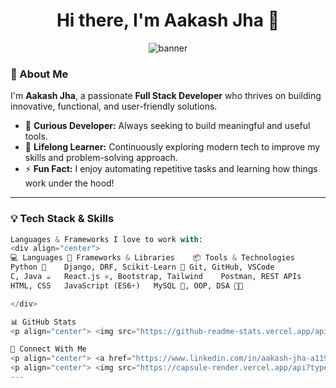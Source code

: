 <h1 align="center">Hi there, I'm Aakash Jha 👋</h1>

<p align="center">
  <img src="https://capsule-render.vercel.app/api?type=waving&color=0B72B5&height=200&section=header&text=Welcome%20to%20My%20GitHub!&fontSize=40&fontColor=ffffff" alt="banner"/>
</p>

### 🙏 About Me
I'm **Aakash Jha**, a passionate **Full Stack Developer** who thrives on building innovative, functional, and user-friendly solutions.

- 👀 **Curious Developer:** Always seeking to build meaningful and useful tools.
- 🌱 **Lifelong Learner:** Continuously exploring modern tech to improve my skills and problem-solving approach.
- ⚡ **Fun Fact:** I enjoy automating repetitive tasks and learning how things work under the hood!

---

### 💡 Tech Stack & Skills

```python
Languages & Frameworks I love to work with:
<div align="center">
💻 Languages	🧠 Frameworks & Libraries	📦 Tools & Technologies
Python 🐍	Django, DRF, Scikit-Learn 🤖	Git, GitHub, VSCode
C, Java ☕	React.js ⚛️, Bootstrap, Tailwind	Postman, REST APIs
HTML, CSS	JavaScript (ES6+)	MySQL 🐬, OOP, DSA 🧑‍💻

</div>

📊 GitHub Stats
<p align="center"> <img src="https://github-readme-stats.vercel.app/api?username=Aakash-Jha3903&show_icons=true&theme=radical" alt="Aakash's GitHub Stats" /> <br/> <img src="https://github-readme-streak-stats.herokuapp.com/?user=Aakash-Jha3903&theme=radical" alt="GitHub Streak" /> <br/> <img src="https://github-readme-stats.vercel.app/api/top-langs/?username=Aakash-Jha3903&layout=compact&theme=radical" alt="Top Languages" /> </p>

🔗 Connect With Me
<p align="center"> <a href="https://www.linkedin.com/in/aakash-jha-a11931257" target="_blank"> <img src="https://img.shields.io/badge/-LinkedIn-blue?style=for-the-badge&logo=Linkedin&logoColor=white"/> </a> <a href="https://aakash-jha--portfolio.vercel.app/" target="_blank"> <img src="https://img.shields.io/badge/-Portfolio-121212?style=for-the-badge&logo=vercel&logoColor=white"/> </a> </p>
<p align="center"> <img src="https://capsule-render.vercel.app/api?type=waving&color=0B72B5&height=150&section=footer"/> </p> <!--- Aakash-Jha3903/Aakash-Jha3903 is a ✨ special ✨ repository because its `README.md` (this file) appears on your GitHub profile. You can click the Preview link to take a look at your changes. --->
---

